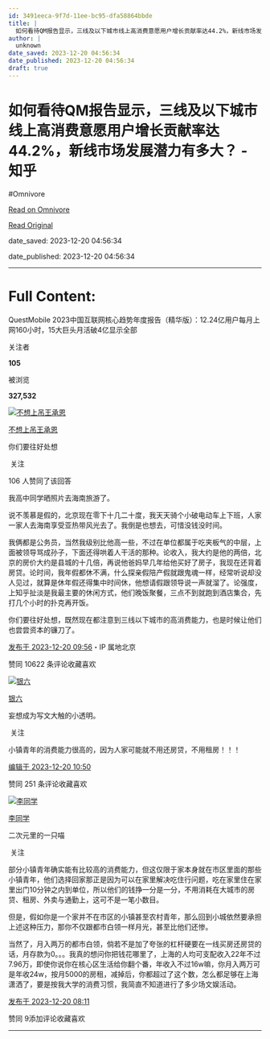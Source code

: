 ```yaml
---
id: 3491eeca-9f7d-11ee-bc95-dfa58864bbde
title: |
  如何看待QM报告显示，三线及以下城市线上高消费意愿用户增长贡献率达44.2%，新线市场发展潜力有多大？ - 知乎
author: |
  unknown
date_saved: 2023-12-20 04:56:34
date_published: 2023-12-20 04:56:34
draft: true
---
```


# 如何看待QM报告显示，三线及以下城市线上高消费意愿用户增长贡献率达44.2%，新线市场发展潜力有多大？ - 知乎
#Omnivore

[Read on Omnivore](https://omnivore.app/me/qm-44-2-18c89175bb8)

[Read Original](https://www.zhihu.com/question/635781503/answer/3332630836)

date_saved: 2023-12-20 04:56:34

date_published: 2023-12-20 04:56:34

--- 

# Full Content: 

QuestMobile 2023中国互联网核心趋势年度报告（精华版）：12.24亿用户每月上网160小时，15大巨头月活破4亿显示全部 ​

关注者

**105**

被浏览

**327,532**

[![不想上吊王承恩](https://proxy-prod.omnivore-image-cache.app/0x0,s1rRoHsftcxenSAMwytljBQRXlysDsVrnt2qVqNAXakY/https://pic1.zhimg.com/bc93fd5289c13c06fd569bc4f6df821e_l.jpg?source=2c26e567)](https://www.zhihu.com/people/bu-xiang-shang-diao-wang-cheng-en)

[不想上吊王承恩](https://www.zhihu.com/people/bu-xiang-shang-diao-wang-cheng-en)

你们要往好处想

​ 关注

106 人赞同了该回答

我高中同学晒照片去海南旅游了。

说不羡慕是假的，北京现在零下十几二十度，我天天骑个小破电动车上下班，人家一家人去海南享受亚热带风光去了。我倒是也想去，可惜没钱没时间。

我俩都是公务员，当然我级别比他高一些，不过在单位都属于吃夹板气的中层，上面被领导骂成孙子，下面还得哄着人干活的那种。论收入，我大约是他的两倍，北京的房价大约是县城的十几倍，再说他爸妈早几年给他买好了房子，我现在还背着房贷。论时间，我年假都休不满，什么探亲假陪产假就跟鬼魂一样，经常听说却没人见过，就算是休年假还得集中时间休，他想请假跟领导说一声就溜了。论强度，上知乎扯淡是我最主要的休闲方式，他们晚饭聚餐，三点不到就跑到酒店集合，先打几个小时的扑克再开饭。

你们要往好处想，既然现在都注意到三线以下城市的高消费能力，也是时候让他们也尝尝资本的镰刀了。

[发布于 2023-12-20 09:56](https://www.zhihu.com/question/635781503/answer/3332630836)・IP 属地北京

​赞同 106​​22 条评论​收藏​喜欢

[![银六](https://proxy-prod.omnivore-image-cache.app/0x0,sdpFAPAm4xeICkNnEdQs8OGjKcPOkuYPEyQViNg-Gnos/https://picx.zhimg.com/v2-c245a33d6b3cfa0a28888e0402693194_l.jpg?source=1def8aca)](https://www.zhihu.com/people/zhang-jia-he-xd)

[银六](https://www.zhihu.com/people/zhang-jia-he-xd)

妄想成为写文大触的小透明。

​ 关注

小镇青年的消费能力很高的，因为人家可能就不用还房贷，不用租房！！！

[编辑于 2023-12-20 10:50](https://www.zhihu.com/question/635781503/answer/3332538259)

​赞同 25​​1 条评论​收藏​喜欢

[![李同学](https://proxy-prod.omnivore-image-cache.app/0x0,szKBjrwConE4ZnHijFoAkq0YYfCXZzg3xdQsxfZnvetk/https://picx.zhimg.com/v2-63822fedfe13543f2ebe468d55c809f0_l.jpg?source=1def8aca)](https://www.zhihu.com/people/liu-xiao-xiao-44-36)

[李同学](https://www.zhihu.com/people/liu-xiao-xiao-44-36)

二次元里的一只喵

​ 关注

部分小镇青年确实能有比较高的消费能力，但这仅限于家本身就在市区里面的那些小镇青年，他们选择回家那正是因为可以在家里解决吃住行问题，吃在家里住在家里出门10分钟之内到单位，所以他们的钱挣一分是一分，不用消耗在大城市的房贷、租房、外卖与通勤上，这可不是一笔小数目。

  
但是，假如你是一个家并不在市区的小镇甚至农村青年，那么回到小城依然要承担上述这种压力，那你不仅跟都市白领一样月光，甚至比他们还惨。

  
当然了，月入两万的都市白领，倘若不是加了夸张的杠杆硬要在一线买房还房贷的话，月存款为0。。。我真的想问你把钱花哪里了，上海的人均可支配收入22年不过7.96万，即使你说你在核心区生活给你翻个番，年收入不过16w嘛，你月入两万可是年收24w，按月5000的房租，减掉后，你都超过了这个数，怎么都足够在上海潇洒了，要是按我大学的消费习惯，我简直不知道进行了多少场文娱活动。

[发布于 2023-12-20 08:11](https://www.zhihu.com/question/635781503/answer/3332495541)

​赞同 9​​添加评论​收藏​喜欢

---

